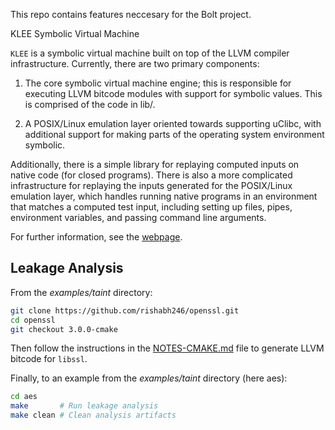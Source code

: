 This repo contains features neccesary for the Bolt project.

KLEE Symbolic Virtual Machine

`KLEE` is a symbolic virtual machine built on top of the LLVM compiler
infrastructure. Currently, there are two primary components:

  1. The core symbolic virtual machine engine; this is responsible for
     executing LLVM bitcode modules with support for symbolic
     values. This is comprised of the code in lib/.

  2. A POSIX/Linux emulation layer oriented towards supporting uClibc,
     with additional support for making parts of the operating system
     environment symbolic.

Additionally, there is a simple library for replaying computed inputs
on native code (for closed programs). There is also a more complicated
infrastructure for replaying the inputs generated for the POSIX/Linux
emulation layer, which handles running native programs in an
environment that matches a computed test input, including setting up
files, pipes, environment variables, and passing command line
arguments.

For further information, see the [webpage](http://klee.github.io/).

## Leakage Analysis
From the *examples/taint* directory:
```bash
git clone https://github.com/rishabh246/openssl.git
cd openssl
git checkout 3.0.0-cmake
```
Then follow the instructions in the [NOTES-CMAKE.md](https://github.com/rishabh246/openssl/blob/3.0.0-cmake/NOTES-CMAKE.mdhttps://github.com/rishabh246/openssl/blob/3.0.0-cmake/NOTES-CMAKE.md) file to generate LLVM bitcode for `libssl`. 

Finally, to an example from the *examples/taint* directory (here aes):
```bash
cd aes
make       # Run leakage analysis
make clean # Clean analysis artifacts
```
